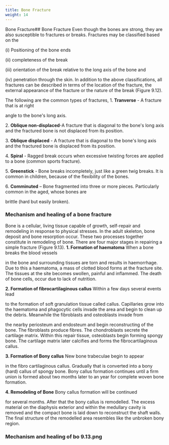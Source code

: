 ```yaml
---
title: Bone Fracture
weight: 14
---
```


Bone Fracture## Bone Fracture
 Even though the bones are strong, they are also susceptible to fractures or breaks. Fractures may be classified based on the

(i) Positioning of the bone ends

(ii) completeness of the break

(iii) orientation of the break relative to the long axis of the bone and

(iv) penetration through the skin. In addition to the above classifications, all fractures can be described in terms of the location of the fracture, the external appearance of the fracture or the nature of the break (Figure 9.12).

The following are the common types of fractures, 1. **Tranverse** - A fracture that is at right

angle to the bone's long axis.

2\. **Oblique non-displaced**\-A fracture that is diagonal to the bone's long axis and the fractured bone is not displaced from its position.

3\. **Oblique displaced** - A fracture that is diagonal to the bone's long axis and the fractured bone is displaced from its position.  

4\. **Spiral** - Ragged break occurs when excessive twisting forces are applied to a bone (common sports fracture).

5\. **Greenstick** - Bone breaks incompletely, just like a green twig breaks. It is common in children, because of the flexibility of the bones.

6\. **Comminuted** – Bone fragmented into three or more pieces. Particularly common in the aged, whose bones are

brittle (hard but easily broken).

### Mechanism and healing of a bone fracture


Bone is a cellular, living tissue capable of growth, self-repair and remodeling in response to physical stresses. In the adult skeleton, bone deposit and bone resorption occur. These two processes together constitute in remodeling of bone. There are four major stages in repairing a simple fracture (Figure 9.13). **1\. Formation of haematoma** When a bone breaks the blood vessels

in the bone and surrounding tissues are torn and results in haemorrhage. Due to this a haematoma, a mass of clotted blood forms at the fracture site. The tissues at the site becomes swollen, painful and inflammed. The death of bone cells, occur due to lack of nutrition.

**2\. Formation of fibrocartilaginous callus** Within a few days several events lead

to the formation of soft granulation tissue called callus. Capillaries grow into the haematoma and phagocytic cells invade the area and begin to clean up the debris. Meanwhile the fibroblasts and osteoblasts invade from




  

the nearby periosteum and endosteum and begin reconstructing of the bone. The fibroblasts produce fibres. The chondroblasts secrete the cartilage matrix. Within this repair tissue, osteoblasts begin forming spongy bone. The cartilage matrix later calcifies and forms the fibrocartilaginous callus.

**3\. Formation of Bony callus** New bone trabeculae begin to appear

in the fibro cartilaginous callus. Gradually that is converted into a bony (hard) callus of spongy bone. Bony callus formation continues until a firm union is formed about two months later to an year for complete woven bone formation.

**4\. Remodeling of Bone** Bony callus formation will be continued

for several months. After that the bony callus is remodelled. The excess material on the diaphysis exterior and within the medullary cavity is removed and the compact bone is laid down to reconstruct the shaft walls. The final structure of the remodelled area resembles like the unbroken bony region.

### Mechanism and healing of bo   9.13.png


